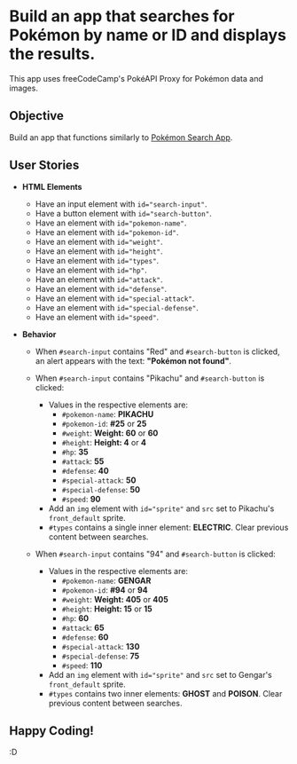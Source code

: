 # Build an app that searches for Pokémon by name or ID and displays the results. 
This app uses freeCodeCamp's PokéAPI Proxy for Pokémon data and images.

## Objective
Build an app that functions similarly to [Pokémon Search App](https://pokemon-search-app.freecodecamp.rocks).

## User Stories

- **HTML Elements**
  - Have an input element with `id="search-input"`.
  - Have a button element with `id="search-button"`.
  - Have an element with `id="pokemon-name"`.
  - Have an element with `id="pokemon-id"`.
  - Have an element with `id="weight"`.
  - Have an element with `id="height"`.
  - Have an element with `id="types"`.
  - Have an element with `id="hp"`.
  - Have an element with `id="attack"`.
  - Have an element with `id="defense"`.
  - Have an element with `id="special-attack"`.
  - Have an element with `id="special-defense"`.
  - Have an element with `id="speed"`.

- **Behavior**
  - When `#search-input` contains "Red" and `#search-button` is clicked, an alert appears with the text: **"Pokémon not found"**.
  - When `#search-input` contains "Pikachu" and `#search-button` is clicked:
    - Values in the respective elements are:
      - `#pokemon-name`: **PIKACHU**
      - `#pokemon-id`: **#25** or **25**
      - `#weight`: **Weight: 60** or **60**
      - `#height`: **Height: 4** or **4**
      - `#hp`: **35**
      - `#attack`: **55**
      - `#defense`: **40**
      - `#special-attack`: **50**
      - `#special-defense`: **50**
      - `#speed`: **90**
    - Add an `img` element with `id="sprite"` and `src` set to Pikachu's `front_default` sprite.
    - `#types` contains a single inner element: **ELECTRIC**. Clear previous content between searches.

  - When `#search-input` contains "94" and `#search-button` is clicked:
    - Values in the respective elements are:
      - `#pokemon-name`: **GENGAR**
      - `#pokemon-id`: **#94** or **94**
      - `#weight`: **Weight: 405** or **405**
      - `#height`: **Height: 15** or **15**
      - `#hp`: **60**
      - `#attack`: **65**
      - `#defense`: **60**
      - `#special-attack`: **130**
      - `#special-defense`: **75**
      - `#speed`: **110**
    - Add an `img` element with `id="sprite"` and `src` set to Gengar's `front_default` sprite.
    - `#types` contains two inner elements: **GHOST** and **POISON**. Clear previous content between searches.


## Happy Coding!
:D
